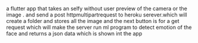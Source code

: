 a flutter app that  takes an selfy without user preview of the camera or the image . and send a post httpmultipartrequest to heroku serever.which will create a folder and stores all the image and the next button is for a get request which will make the server run ml program to detect emotion of the face and returns a json data which is shown int the app

